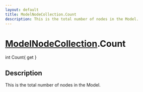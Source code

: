 ```yaml
---
layout: default
title: ModelNodeCollection.Count
description: This is the total number of nodes in the Model.
---
```

# [ModelNodeCollection]({{site.url}}/Pages/Reference/ModelNodeCollection.html).Count

<div class='signature' markdown='1'>
int Count{ get }
</div>

## Description
This is the total number of nodes in the Model.


